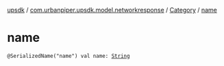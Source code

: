 [upsdk](../../index.md) / [com.urbanpiper.upsdk.model.networkresponse](../index.md) / [Category](index.md) / [name](./name.md)

# name

`@SerializedName("name") val name: `[`String`](https://kotlinlang.org/api/latest/jvm/stdlib/kotlin/-string/index.html)